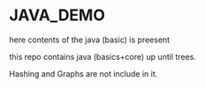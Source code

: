 # JAVA_DEMO
here contents of the java (basic) is preesent



this repo contains java (basics+core) up until trees.


Hashing and Graphs are not include in it.
